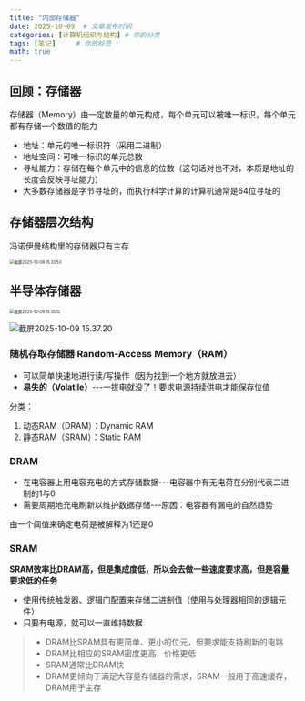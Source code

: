 ```yaml
---
title: "内部存储器"
date: 2025-10-09  # 文章发布时间
categories: [计算机组织与结构] # 你的分类
tags: [笔记]     # 你的标签
math: true
---
```


## 回顾：存储器

存储器（Memory）由一定数量的单元构成，每个单元可以被唯一标识，每个单元都有存储一个数值的能力

- 地址：单元的唯一标识符（采用二进制）
- 地址空间：可唯一标识的单元总数
- 寻址能力：存储在每个单元中的信息的位数（这句话对也不对，本质是地址的长度会反映寻址能力）
- 大多数存储器是字节寻址的，而执行科学计算的计算机通常是64位寻址的



## 存储器层次结构

冯诺伊曼结构里的存储器只有主存

<img src="https://cdn.jsdelivr.net/gh/HEYWEEN/images@main/images%E6%88%AA%E5%B1%8F2025-10-09%2015.33.53.png" alt="截屏2025-10-09 15.33.53" style="zoom:50%;" />



## 半导体存储器

<img src="https://cdn.jsdelivr.net/gh/HEYWEEN/images@main/images%E6%88%AA%E5%B1%8F2025-10-09%2015.35.12.png" alt="截屏2025-10-09 15.35.12" style="zoom: 50%;" />

![截屏2025-10-09 15.37.20](https://cdn.jsdelivr.net/gh/HEYWEEN/images@main/images%E6%88%AA%E5%B1%8F2025-10-09%2015.37.20.png)

### 随机存取存储器 Random-Access Memory（RAM）

- 可以简单快速地进行读/写操作（因为找到一个地方就放进去）
- **易失的（Volatile）**---一拔电就没了！要求电源持续供电才能保存位值

分类：

1. 动态RAM（DRAM）：Dynamic RAM
2. 静态RAM（SRAM）：Static RAM

### DRAM

- 在电容器上用电容充电的方式存储数据---电容器中有无电荷在分别代表二进制的1与0
- 需要周期地充电刷新以维护数据存储---原因：电容器有漏电的自然趋势

由一个阈值来确定电荷是被解释为1还是0 

### SRAM

**SRAM效率比DRAM高，但是集成度低，所以会去做一些速度要求高，但是容量要求低的任务**

- 使用传统触发器、逻辑门配置来存储二进制值（使用与处理器相同的逻辑元件）
- 只要有电源，就可以一直维持数据



> - DRAM比SRAM具有更简单、更小的位元，但要求能支持刷新的电路
> - DRAM比相应的SRAM密度更高，价格更低
> - SRAM通常比DRAM快
> - DRAM更倾向于满足大容量存储器的需求，SRAM一般用于高速缓存，DRAM用于主存